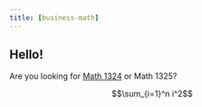 ```yaml
---
title: [business-math]
---
```


## Hello!

Are you looking for [Math 1324](https://youtube.com) or Math 1325?

$$\sum_{i=1}^n i^2$$

